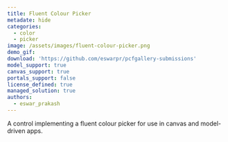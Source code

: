 ```yaml
---
title: Fluent Colour Picker
metadate: hide
categories:
  - color
  - picker
image: /assets/images/fluent-colour-picker.png
demo_gif: 
download: 'https://github.com/eswarpr/pcfgallery-submissions'
model_support: true
canvas_support: true
portals_support: false
license_defined: true
managed_solution: true
authors:
  - eswar_prakash
---
```

A control implementing a fluent colour picker for use in canvas and model-driven apps.
